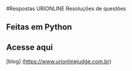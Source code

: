 #Respostas URIONLINE
Resoluções de questões 
## Feitas em Python

## Acesse aqui
[blog] (https://www.urionlinejudge.com.br)
